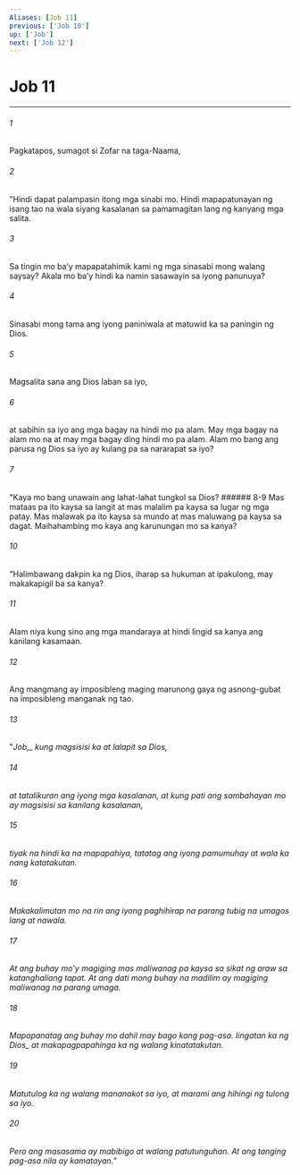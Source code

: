 ```yaml
---
Aliases: [Job 11]
previous: ['Job 10']
up: ['Job']
next: ['Job 12']
---
```

# Job 11

***






















###### 1 










Pagkatapos, sumagot si Zofar na taga-Naama, 





















###### 2 










"Hindi dapat palampasin itong mga sinabi mo. Hindi mapapatunayan ng isang tao na wala siyang kasalanan sa pamamagitan lang ng kanyang mga salita. 





















###### 3 










Sa tingin mo baʼy mapapatahimik kami ng mga sinasabi mong walang saysay? Akala mo baʼy hindi ka namin sasawayin sa iyong panunuya? 





















###### 4 










Sinasabi mong tama ang iyong paniniwala at matuwid ka sa paningin ng Dios. 





















###### 5 










Magsalita sana ang Dios laban sa iyo, 





















###### 6 










at sabihin sa iyo ang mga bagay na hindi mo pa alam. May mga bagay na alam mo na at may mga bagay ding hindi mo pa alam. Alam mo bang ang parusa ng Dios sa iyo ay kulang pa sa nararapat sa iyo? 





















###### 7 










"Kaya mo bang unawain ang lahat-lahat tungkol sa Dios? ###### 8-9 Mas mataas pa ito kaysa sa langit at mas malalim pa kaysa sa lugar ng mga patay. Mas malawak pa ito kaysa sa mundo at mas maluwang pa kaysa sa dagat. Maihahambing mo kaya ang karunungan mo sa kanya? 





















###### 10 










"Halimbawang dakpin ka ng Dios, iharap sa hukuman at ipakulong, may makakapigil ba sa kanya? 





















###### 11 










Alam niya kung sino ang mga mandaraya at hindi lingid sa kanya ang kanilang kasamaan. 





















###### 12 










Ang mangmang ay imposibleng maging marunong gaya ng asnong-gubat na imposibleng manganak ng tao. 





















###### 13 










"<i class="trans-change">Job,_ kung magsisisi ka at lalapit sa Dios, 





















###### 14 










at tatalikuran ang iyong mga kasalanan, at kung pati ang sambahayan mo ay magsisisi sa kanilang kasalanan, 





















###### 15 










tiyak na hindi ka na mapapahiya, tatatag ang iyong pamumuhay at wala ka nang katatakutan. 





















###### 16 










Makakalimutan mo na rin ang iyong paghihirap na parang tubig na umagos lang at nawala. 





















###### 17 










At ang buhay moʼy magiging mas maliwanag pa kaysa sa sikat ng araw sa katanghaliang tapat. At ang dati mong buhay na madilim ay magiging maliwanag na parang umaga. 





















###### 18 










Mapapanatag ang buhay mo dahil may bago kang pag-asa. Iingatan ka <i class="trans-change">ng Dios_ at makapagpapahinga ka ng walang kinatatakutan. 





















###### 19 










Matutulog ka ng walang mananakot sa iyo, at marami ang hihingi ng tulong sa iyo. 





















###### 20 










Pero ang masasama ay mabibigo at walang patutunguhan. At ang tanging pag-asa nila ay kamatayan."
